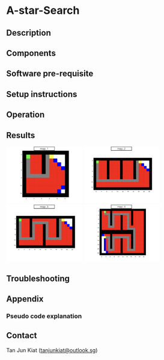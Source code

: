 # A-star-Search


## Description

## Components

## Software pre-requisite

## Setup instructions 

## Operation

## Results
<img src="https://github.com/TanJunKiat/A-star-Search/blob/main/images/map_1.jpeg" width=40% height=40%> <img src="https://github.com/TanJunKiat/A-star-Search/blob/main/images/map_2.jpeg" width=40% height=40%>
<img src="https://github.com/TanJunKiat/A-star-Search/blob/main/images/map_3.jpeg" width=40% height=40%> <img src="https://github.com/TanJunKiat/A-star-Search/blob/main/images/map_4.jpeg" width=40% height=40%>

## Troubleshooting

## Appendix

### Pseudo code explanation

## Contact
Tan Jun Kiat (tanjunkiat@outlook.sg)
